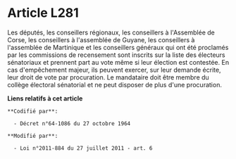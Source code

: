 # Article L281

Les députés, les conseillers régionaux, les conseillers à l'Assemblée de Corse, les conseillers à l'assemblée de Guyane, les
conseillers à l'assemblée de Martinique et les conseillers généraux qui ont été proclamés par les commissions de recensement
sont inscrits sur la liste des électeurs sénatoriaux et prennent part au vote même si leur élection est contestée. En cas
d'empêchement majeur, ils peuvent exercer, sur leur demande écrite, leur droit de vote par procuration. Le mandataire doit
être membre du collège électoral sénatorial et ne peut disposer de plus d'une procuration.

**Liens relatifs à cet article**

	**Codifié par**:

	  - Décret n°64-1086 du 27 octobre 1964

	**Modifié par**:

	  - Loi n°2011-884 du 27 juillet 2011 - art. 6
